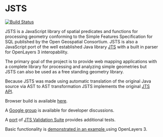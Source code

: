# JSTS

[![Build Status](https://travis-ci.org/bjornharrtell/jsts.svg)](https://travis-ci.org/bjornharrtell/jsts)

JSTS is a JavaScript library of spatial predicates and functions
for processing geometry conforming to the Simple Features Specification for SQL published by
the Open Geospatial Consortium. JSTS is also a JavaScript port of the well
established Java library [JTS](https://github.com/locationtech/jts) with
a built in parser for OpenLayers 3 interopability.

The primary goal of the project is to provide web mapping applications with a complete library for processing
and analyzing simple geometries but JSTS can also be used as a free standing geometry library.

Because JSTS was made using automatic translation of the original Java source via AST to AST transformation JSTS implements the original [JTS API](http://bjornharrtell.github.io/jsts/1.0.0-beta1/apidocs/).

Browser build is available [here](https://cdn.rawgit.com/bjornharrtell/jsts/gh-pages/1.0.0-beta1/jsts.min.js).

A [Google group](http://groups.google.com/group/jsts-devs) is available for developer discussions.

A [port](http://bjornharrtell.github.com/jsts/1.0.0-beta1/validationsuite/index.html) of
[JTS Validation Suite](http://www.vividsolutions.com/jts/tests/index.html) provides
additional tests.

Basic functionality is [demonstrated in an example ](http://bjornharrtell.github.io/jsts/1.0.0-beta1/examples/demo.html) using OpenLayers 3.
